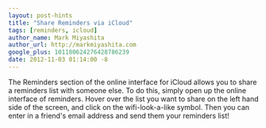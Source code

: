 ```yaml
---
layout: post-hints
title: "Share Reminders via iCloud"
tags: [reminders, icloud]
author_name: Mark Miyashita
author_url: http://markmiyashita.com
google_plus: 101180624276428786239
date: 2012-11-03 01:14:00 -8
---
```


The Reminders section of the online interface for iCloud allows you to share a reminders list with someone else. To do this, simply open up the online interface of reminders. Hover over the list you want to share on the left hand side of the screen, and click on the wifi-look-a-like symbol. Then you can enter in a friend's email address and send them your reminders list!
